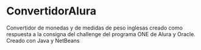 # ConvertidorAlura
Convertidor de monedas y de medidas de peso inglesas creado como respuesta a la consigna del challenge del programa ONE de Alura y Oracle. Creado con Java y NetBeans
